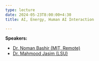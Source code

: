 ```yaml
---
type: lecture
date: 2024-05-23T8:00:00+4:30
title: AI, Energy, Human AI Interaction

---
```


**Speakers:**
- [Dr. Noman Bashir (MIT, Remote)](https://noman-bashir.github.io)
- [Dr. Mahmood Jasim (LSU)](https://csc.lsu.edu/~mjasim/)